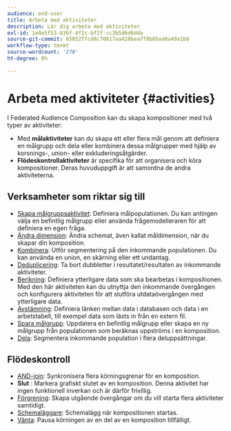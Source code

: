 ```yaml
---
audience: end-user
title: Arbeta med aktiviteter
description: Lär dig arbeta med aktiviteter
exl-id: 1e4e5f53-636f-4f1c-bf2f-cc3b5d6d6dda
source-git-commit: 65052ffcd8c70817aa428bea7f8b6baa0a49a1b0
workflow-type: tm+mt
source-wordcount: '278'
ht-degree: 0%

---
```


# Arbeta med aktiviteter {#activities}

I Federated Audience Composition kan du skapa kompositioner med två typer av aktiviteter:

* Med **målaktiviteter** kan du skapa ett eller flera mål genom att definiera en målgrupp och dela eller kombinera dessa målgrupper med hjälp av korsnings-, union- eller exkluderingsåtgärder.
* **Flödeskontrollaktiviteter** är specifika för att organisera och köra kompositioner. Deras huvuduppgift är att samordna de andra aktiviteterna.

## Verksamheter som riktar sig till

* [Skapa målgruppsaktivitet](build-audience.md): Definiera målpopulationen. Du kan antingen välja en befintlig målgrupp eller använda frågemodelleraren för att definiera en egen fråga.
* [Ändra dimension](change-dimension.md): Ändra schemat, även kallat måldimension, när du skapar din komposition.
* [Kombinera](combine.md): Utför segmentering på den inkommande populationen. Du kan använda en union, en skärning eller ett undantag.
* [Deduplicering](deduplication.md): Ta bort dubbletter i resultatet/resultaten av inkommande aktiviteter.
* [Berikning](enrichment.md): Definiera ytterligare data som ska bearbetas i kompositionen. Med den här aktiviteten kan du utnyttja den inkommande övergången och konfigurera aktiviteten för att slutföra utdataövergången med ytterligare data.
* [Avstämning](reconciliation.md): Definiera länken mellan data i databasen och data i en arbetstabell, till exempel data som lästs in från en extern fil.
* [Spara målgrupp](save-audience.md): Uppdatera en befintlig målgrupp eller skapa en ny målgrupp från populationen som beräknas uppströms i en komposition.
* [Dela](split.md): Segmentera inkommande population i flera deluppsättningar.

## Flödeskontroll

* [AND-join](and-join.md): Synkronisera flera körningsgrenar för en komposition.
* **Slut** : Markera grafiskt slutet av en komposition. Denna aktivitet har ingen funktionell inverkan och är därför frivillig.
* [Förgrening](fork.md): Skapa utgående övergångar om du vill starta flera aktiviteter samtidigt.
* [Schemaläggare](scheduler.md): Schemalägg när kompositionen startas.
* [Vänta](wait.md): Pausa körningen av en del av en komposition tillfälligt.

